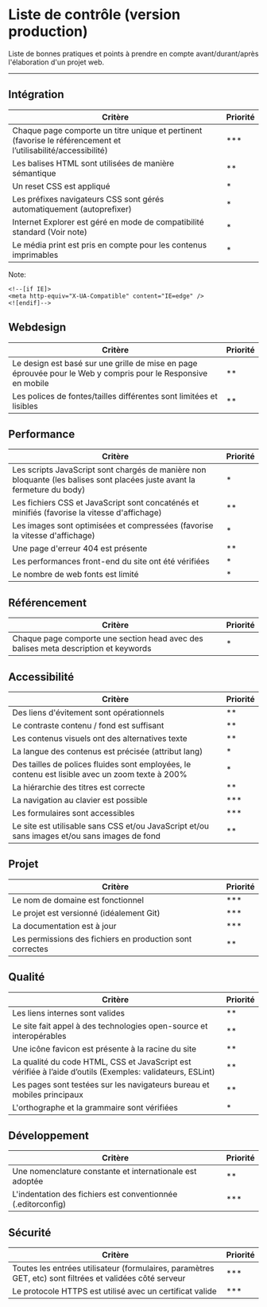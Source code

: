 
# Liste de contrôle (version production)

Liste de bonnes pratiques et points à prendre en compte avant/durant/après l'élaboration d'un projet web.
___

## Intégration

|Critère|Priorité|
| ------------- | ------------- |
| Chaque page comporte un titre unique et pertinent (favorise le référencement et l’utilisabilité/accessibilité) | *** | 
| Les balises HTML sont utilisées de manière sémantique | ** |
| Un reset CSS est appliqué | * |
| Les préfixes navigateurs CSS sont gérés automatiquement (autoprefixer) | * | 
| Internet Explorer est géré en mode de compatibilité standard (Voir note) | * |
| Le média print est pris en compte pour les contenus imprimables | * |

Note:  
```
<!--[if IE]>
<meta http-equiv="X-UA-Compatible" content="IE=edge" />
<![endif]-->
```

## Webdesign

|Critère|Priorité|
| ------------- | ------------- |
| Le design est basé sur une grille de mise en page éprouvée pour le Web y compris pour le Responsive en mobile | ** |
| Les polices de fontes/tailles différentes sont limitées et lisibles | ** |

## Performance

|Critère|Priorité|
| ------------- | ------------- |
| Les scripts JavaScript sont chargés de manière non bloquante (les balises sont placées juste avant la fermeture du body) | * |
| Les fichiers CSS et JavaScript sont concaténés et minifiés (favorise la vitesse d'affichage) | ** |
| Les images sont optimisées et compressées (favorise la vitesse d'affichage) | * |
| Une page d'erreur 404 est présente | ** |
| Les performances front-end du site ont été vérifiées | * |
| Le nombre de web fonts est limité | * |

## Référencement

|Critère|Priorité|
| ------------- | ------------- |
| Chaque page comporte une section head avec des balises meta description et keywords | * |

## Accessibilité

|Critère|Priorité|
| ------------- | ------------- |
| Des liens d'évitement sont opérationnels | ** |
| Le contraste contenu / fond est suffisant | ** |
| Les contenus visuels ont des alternatives texte | ** |
| La langue des contenus est précisée (attribut lang) | * |
| Des tailles de polices fluides sont employées, le contenu est lisible avec un zoom texte à 200% | * |
| La hiérarchie des titres est correcte | ** |
| La navigation au clavier est possible | *** |
| Les formulaires sont accessibles | *** |
| Le site est utilisable sans CSS et/ou JavaScript et/ou sans images et/ou sans images de fond | ** |

## Projet

|Critère|Priorité|
| ------------- | ------------- |
| Le nom de domaine est fonctionnel | *** |
| Le projet est versionné (idéalement Git) | *** |
| La documentation est à jour | *** |
| Les permissions des fichiers en production sont correctes | ** |

## Qualité

|Critère|Priorité|
| ------------- | ------------- |
| Les liens internes sont valides | ** |
| Le site fait appel à des technologies open-source et interopérables | ** |
| Une icône favicon est présente à la racine du site | ** |
| La qualité du code HTML, CSS et JavaScript est vérifiée à l’aide d’outils                                     (Exemples: validateurs, ESLint) | ** |
| Les pages sont testées sur les navigateurs bureau et mobiles principaux | ** |
| L'orthographe et la grammaire sont vérifiées | * |

## Développement

|Critère|Priorité|
| ------------- | ------------- |
| Une nomenclature constante et internationale est adoptée | ** |
| L'indentation des fichiers est conventionnée (.editorconfig) | *** |

## Sécurité

|Critère|Priorité|
| ------------- | ------------- |
| Toutes les entrées utilisateur (formulaires, paramètres GET, etc) sont filtrées et validées côté serveur | *** |
| Le protocole HTTPS est utilisé avec un certificat valide | *** |

